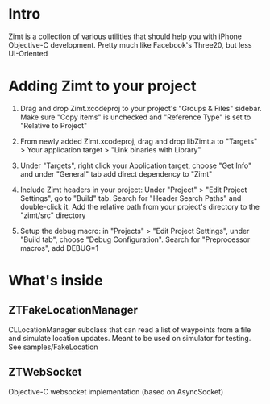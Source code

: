# Intro

Zimt is a collection of various utilities that should help you with iPhone Objective-C development. Pretty much like Facebook's Three20, but less UI-Oriented

# Adding Zimt to your project

1. Drag and drop Zimt.xcodeproj to your project's "Groups & Files" sidebar. Make sure "Copy items" is unchecked and "Reference Type" is set to "Relative to Project"

2. From newly added Zimt.xcodeproj, drag and drop libZimt.a to "Targets" > Your application target > "Link binaries with Library"

3. Under "Targets", right click your Application target, choose "Get Info" and under "General" tab add direct dependency to "Zimt"

4. Include Zimt headers in your project: Under "Project" > "Edit Project Settings", go to "Build" tab. Search for "Header Search Paths" and double-click
   it. Add the relative path from your project's directory to the "zimt/src" directory

5. Setup the debug macro: in "Projects" > "Edit Project Settings", under "Build tab", choose "Debug Configuration". Search for "Preprocessor macros", add DEBUG=1

# What's inside

## ZTFakeLocationManager

CLLocationManager subclass that can read a list of waypoints from a file and simulate location updates. Meant to be used on simulator for testing. See samples/FakeLocation

## ZTWebSocket

Objective-C websocket implementation (based on AsyncSocket)